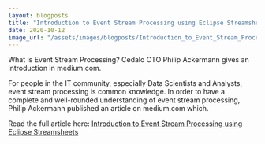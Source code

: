 ```yaml
---
layout: blogposts
title: "Introduction to Event Stream Processing using Eclipse Streamsheets"
date: 2020-10-12
image_url: "/assets/images/blogposts/Introduction_to_Event_Stream_Processing.png"
---
```


What is Event Stream Processing? Cedalo CTO Philip Ackermann gives an introduction in medium.com.

For people in the IT community, especially Data Scientists and Analysts, event stream processing is common knowledge. In order to have a complete and well-rounded understanding 
of event stream processing, Philip Ackermann published an article on medium.com which. 

Read the full article here: <a href="https://medium.com/@cleancoderocker/introduction-to-event-stream-processing-using-eclipse-streamsheets-2468d5d1f86c">Introduction to Event Stream Processing using Eclipse Streamsheets</a>

